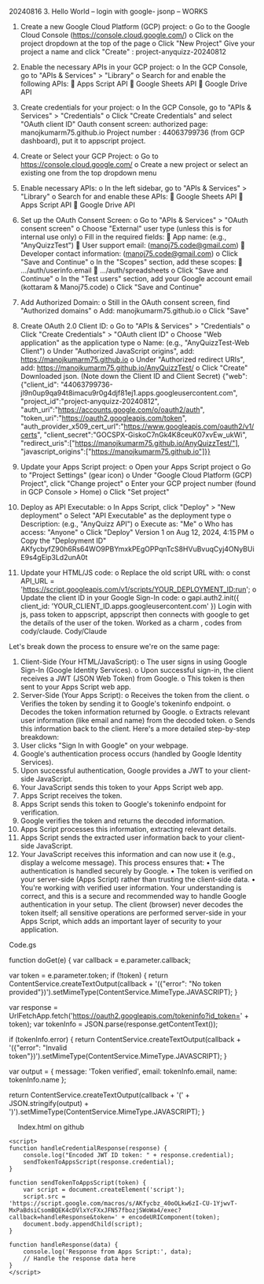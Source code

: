 20240816 3.	Hello World – login with google- jsonp – WORKS
1.	Create a new Google Cloud Platform (GCP) project:
  o	Go to the Google Cloud Console (https://console.cloud.google.com/)
  o	Click on the project dropdown at the top of the page
  o	Click "New Project"
Give your project a name and click "Create" : project-anyquizz-20240812

2.	Enable the necessary APIs in your GCP project:
  o	In the GCP Console, go to "APIs & Services" > "Library"
  o	Search for and enable the following APIs:
    	Apps Script API
    	Google Sheets API
    	Google Drive API
3.	Create credentials for your project:
  o	In the GCP Console, go to "APIs & Services" > "Credentials"
  o	Click "Create Credentials" and select "OAuth client ID"
Oauth consent screen: authorized page: manojkumarm75.github.io
Project number : 44063799736 (from GCP dashboard), put it to appscript project.

1.	Create or Select your GCP Project:
  o	Go to https://console.cloud.google.com/
  o	Create a new project or select an existing one from the top dropdown menu
2.	Enable necessary APIs:
  o	In the left sidebar, go to "APIs & Services" > "Library"
  o	Search for and enable these APIs:
    	Google Sheets API
    	Apps Script API
    	Google Drive API
3.	Set up the OAuth Consent Screen:
  o	Go to "APIs & Services" > "OAuth consent screen"
  o	Choose "External" user type (unless this is for internal use only)
  o	Fill in the required fields:
    	App name: (e.g., "AnyQuizzTest")
    	User support email: (manoj75.code@gmail.com)
    	Developer contact information: (manoj75.code@gmail.com)
  o	Click "Save and Continue"
  o	In the "Scopes" section, add these scopes:
    	.../auth/userinfo.email
    	.../auth/spreadsheets
  o	Click "Save and Continue"
  o	In the "Test users" section, add your Google account email (kottaram & Manoj75.code)
  o	Click "Save and Continue"
4.	Add Authorized Domain:
  o	Still in the OAuth consent screen, find "Authorized domains"
  o	Add: manojkumarm75.github.io
  o	Click "Save"
5.	Create OAuth 2.0 Client ID:
  o	Go to "APIs & Services" > "Credentials"
  o	Click "Create Credentials" > "OAuth client ID"
  o	Choose "Web application" as the application type
  o	Name: (e.g., "AnyQuizzTest-Web Client")
  o	Under "Authorized JavaScript origins", add:
    https://manojkumarm75.github.io
  o	Under "Authorized redirect URIs", add:
    https://manojkumarm75.github.io/AnyQuizzTest/
  o	Click "Create"
    Downloaded json. (Note down the Client ID and Client Secret)
    {"web": {"client_id":
    "44063799736-jl9n0up9qa94t8imacu9r0g4djf81ej1.apps.googleusercontent.com",
    "project_id":"project-anyquizz-20240812",
    "auth_uri":"https://accounts.google.com/o/oauth2/auth",
    "token_uri":"https://oauth2.googleapis.com/token",
    "auth_provider_x509_cert_url":"https://www.googleapis.com/oauth2/v1/certs",
    "client_secret":"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",
    "redirect_uris":["https://manojkumarm75.github.io/AnyQuizzTest/"],
    "javascript_origins":["https://manojkumarm75.github.io"]}}
6.	Update your Apps Script project:
  o	Open your Apps Script project
  o	Go to "Project Settings" (gear icon)
  o	Under "Google Cloud Platform (GCP) Project", click "Change project"
  o	Enter your GCP project number (found in GCP Console > Home)
  o	Click "Set project"
7.	Deploy as API Executable:
  o	In Apps Script, click "Deploy" > "New deployment"
  o	Select "API Executable" as the deployment type
  o	Description: (e.g., "AnyQuizz API")
  o	Execute as: "Me"
  o	Who has access: "Anyone"
  o	Click "Deploy"
    Version 1 on Aug 12, 2024, 4:15 PM
  o	Copy the "Deployment ID"  AKfycbyfZ90h6Rs64WO9PBYmxkPEgOPPqnTcS8HVuBvuqCyj4ONyBUiE9s4gEip3Ld2unA0t
8.	Update your HTML/JS code:
  o	Replace the old script URL with:
  o	const API_URL = 'https://script.googleapis.com/v1/scripts/YOUR_DEPLOYMENT_ID:run';
  o	Update the client ID in your Google Sign-In code:
  o	gapi.auth2.init({
  	    client_id: 'YOUR_CLIENT_ID.apps.googleusercontent.com'
    })
Login with js, pass token to appscript, appscript then connects with google to get the details of the user of the token. Worked as a charm , codes from cody/claude.
Cody/Claude

Let's break down the process to ensure we're on the same page:
1.	Client-Side (Your HTML/JavaScript):
  o	The user signs in using Google Sign-In (Google Identity Services).
  o	Upon successful sign-in, the client receives a JWT (JSON Web Token) from Google.
  o	This token is then sent to your Apps Script web app.
2.	Server-Side (Your Apps Script):
  o	Receives the token from the client.
  o	Verifies the token by sending it to Google's tokeninfo endpoint.
  o	Decodes the token information returned by Google.
  o	Extracts relevant user information (like email and name) from the decoded token.
  o	Sends this information back to the client.
Here's a more detailed step-by-step breakdown:
1.	User clicks "Sign In with Google" on your webpage.
2.	Google's authentication process occurs (handled by Google Identity Services).
3.	Upon successful authentication, Google provides a JWT to your client-side JavaScript.
4.	Your JavaScript sends this token to your Apps Script web app.
5.	Apps Script receives the token.
6.	Apps Script sends this token to Google's tokeninfo endpoint for verification.
7.	Google verifies the token and returns the decoded information.
8.	Apps Script processes this information, extracting relevant details.
9.	Apps Script sends the extracted user information back to your client-side JavaScript.
10.	Your JavaScript receives this information and can now use it (e.g., display a welcome message).
This process ensures that:
  •	The authentication is handled securely by Google.
  •	The token is verified on your server-side (Apps Script) rather than trusting the client-side data.
  •	You're working with verified user information.
Your understanding is correct, and this is a secure and recommended way to handle Google authentication in your setup. The client (browser) never decodes the token itself; all sensitive operations are performed server-side in your Apps Script, which adds an important layer of security to your application.

Code.gs

function doGet(e) {
  var callback = e.parameter.callback;
  
  var token = e.parameter.token;
  if (!token) {
    return ContentService.createTextOutput(callback + '({"error": "No token provided"})').setMimeType(ContentService.MimeType.JAVASCRIPT);
  }
  
  var response = UrlFetchApp.fetch('https://oauth2.googleapis.com/tokeninfo?id_token=' + token);
  var tokenInfo = JSON.parse(response.getContentText());
  
  if (tokenInfo.error) {
    return ContentService.createTextOutput(callback + '({"error": "Invalid token"})').setMimeType(ContentService.MimeType.JAVASCRIPT);
  }
  
  var output = {
    message: 'Token verified',
    email: tokenInfo.email,
    name: tokenInfo.name
  };
  
  return ContentService.createTextOutput(callback + '(' + JSON.stringify(output) + ')').setMimeType(ContentService.MimeType.JAVASCRIPT);
}

 
Index.html on github
<!DOCTYPE html>
<html>
<head>
    <title>Google Sign-In Example</title>
    <script src="https://accounts.google.com/gsi/client" async defer></script>
</head>
<body>
    <div id="g_id_onload"
         data-client_id="44063799736-jl9n0up9qa94t8imacu9r0g4djf81ej1.apps.googleusercontent.com"
         data-callback="handleCredentialResponse">
    </div>
    <div class="g_id_signin" data-type="standard"></div>

    <script>
    function handleCredentialResponse(response) {
        console.log("Encoded JWT ID token: " + response.credential);
        sendTokenToAppsScript(response.credential);
    }

    function sendTokenToAppsScript(token) {
        var script = document.createElement('script');
        script.src = 'https://script.google.com/macros/s/AKfycbz_40oOLkw6zI-CU-1YjwvT-MxPaBdsiCsomBQEK4cDVlxYcFXxJFN57fbozjSWoWa4/exec?callback=handleResponse&token=' + encodeURIComponent(token);
        document.body.appendChild(script);
    }

    function handleResponse(data) {
        console.log('Response from Apps Script:', data);
        // Handle the response data here
    }
    </script>
</body>
</html>

